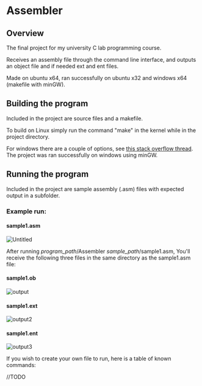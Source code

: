 # Assembler
## Overview
The final project for my university C lab programming course.

Receives an assembly file through the command line interface, and outputs an object file and if needed ext and ent files.

Made on ubuntu x64, ran successfully on ubuntu x32 and windows x64 (makefile with minGW).

## Building the program

Included in the project are source files and a makefile.

To build on Linux simply run the command "make" in the kernel while in the project directory.

For windows there are a couple of options, see [this stack overflow thread](https://stackoverflow.com/questions/2532234/how-to-run-a-makefile-in-windows). 
The project was ran successfully on windows using minGW.

## Running the program

Included in the project are sample assembly (.asm) files with expected output in a subfolder.

### Example run:

#### sample1.asm

![Untitled](https://user-images.githubusercontent.com/83758958/134347802-7926e491-15bb-4121-950b-a1400d27299e.png)

After running *program_path*/Assembler    *sample_path*/sample1.asm,
You'll receive the following three files in the same directory as the sample1.asm file:

#### sample1.ob

![output](https://user-images.githubusercontent.com/83758958/134348457-f95ae0d9-fcca-4d39-aa51-8efbfabfb075.png)

#### sample1.ext

![output2](https://user-images.githubusercontent.com/83758958/134348825-6a3c6f0a-669c-4754-bfdb-e48555055920.png)

#### sample1.ent

![output3](https://user-images.githubusercontent.com/83758958/134348891-44627727-3e04-49a7-a99a-7357e7a52d6d.png)

If you wish to create your own file to run, here is a table of known commands:

//TODO
